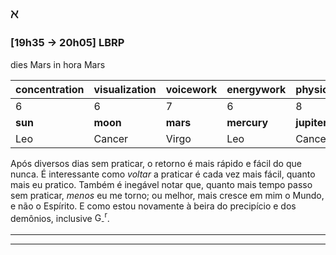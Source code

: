 
## $\aleph$
### \[19h35 $\to$ 20h05\] LBRP

dies Mars in hora Mars

| concentration | visualization | voicework | energywork  | physical    |
| ------------- | ------------- | --------- | ----------- | ----------- |
| 6             | 6             | 7         | 6           | 8           |
| **sun**       | **moon**      | **mars**  | **mercury** | **jupiter** |
| Leo           | Cancer        | Virgo     | Leo         | Cancer      |
Após diversos dias sem praticar, o retorno é mais rápido e fácil do que nunca. É interessante como *voltar* a praticar é cada vez mais fácil, quanto mais eu pratico. Também é inegável notar que, quanto mais tempo passo sem praticar, *menos* eu me torno; ou melhor, mais cresce em mim o Mundo, e não o Espírito. E como estou novamente à beira do precipício e dos demônios, inclusive $\text{G}_{\text{-}}^{\text{r}}$.

---


---
